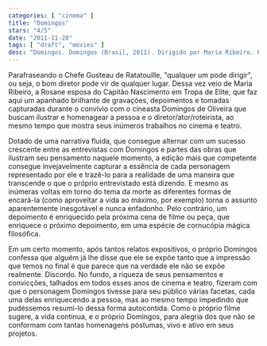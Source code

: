 ```yaml
---
categories: [ "cinema" ]
title: "Domingos"
stars: "4/5"
date: "2011-11-28"
tags: [ "draft", "movies" ]
desc: "Domingos. Domingos (Brasil, 2011). Dirigido por Maria Ribeiro. Escrito por Maria Ribeiro."
---
```

Parafraseando o Chefe Gusteau de Ratatouille, "qualquer um pode dirigir", ou seja, o bom diretor pode vir de qualquer lugar. Dessa vez veio de Maria Ribeiro, a Rosane esposa do Capitão Nascimento em Tropa de Elite, que faz aqui um apanhado brilhante de gravações, depoimentos e tomadas capturadas durante o convívio com o cineasta Domingos de Oliveira que buscam ilustrar e homenagear a pessoa e o diretor/ator/roteirista, ao mesmo tempo que mostra seus inúmeros trabalhos no cinema e teatro.

Dotado de uma narrativa fluida, que consegue alternar com um sucesso crescente entre as entrevistas com Domingos e partes das obras que ilustram seu pensamento naquele momento, a edição mais que competente consegue invejavelmente capturar a essência de cada personagem representado por ele e trazê-lo para a realidade de uma maneira que transcende o que o próprio entrevistado está dizendo. E mesmo as inúmeras voltas em torno do tema da morte as diferentes formas de encará-la (como aproveitar a vida ao máximo, por exemplo) torna o assunto aparentemente inesgotável e nunca enfadonho. Pelo contrário, um depoimento é enriquecido pela próxima cena de filme ou peça, que enriquece o próximo depoimento, em uma espécie de cornucópia mágica filosófica.

Em um certo momento, após tantos relatos expositivos, o próprio Domingos confessa que alguém já lhe disse que ele se expõe tanto que a impressão que temos no final é que parece que na verdade ele não se expõe realmente. Discordo. No fundo, a riqueza de seus pensamentos e convicções, talhados em todos esses anos de cinema e teatro, fizeram com que o personagem Domingos tivesse para seu público várias facetas, cada uma delas enriquecendo a pessoa, mas ao mesmo tempo impedindo que pudéssemos resumi-lo dessa forma autocontida. Como o próprio filme sugere, a vida continua, e o próprio Domingos, para alegria dos que não se conformam com tantas homenagens póstumas, vivo e ativo em seus projetos.

